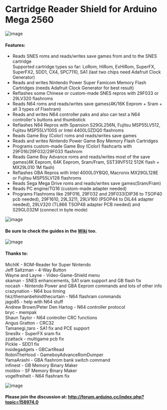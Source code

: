 # Cartridge Reader Shield for Arduino Mega 2560

![image](https://dl.dropboxusercontent.com/s/sfbfcb031cjlo1z/red.jpg?dl=1)   

#### Features:  
- Reads SNES roms and reads/writes save games from and to the SNES cartridge  
  Supported cartridge types so far: LoRom, HiRom, ExHiRom, SuperFX, SuperFX2, SDD1, CX4, SPC7110, SA1 (last two chips need Adafruit Clock Generator)  
- Reads and writes Nintendo Power Super Famicom Memory Flash Cartridges (needs Adafruit Clock Generator for best result)  
- Reflashes some Chinese or custom-made SNES repros with 29F033 or 29LV320 flashroms     
- Reads N64 roms and reads/writes save games(4K/16K Eeprom + Sram + all 3 types of Flashram)   
- Reads and writes N64 controller paks and also can test a N64 controller's buttons and thumbstick   
- Reflashes N64 Repros with Spansion S29GL256N, Fujitsu MSP55LV512, Fujitsu MSP55LV100S or Intel 4400L0ZDQ0 flashroms    
- Reads Game Boy (Color) roms and reads/writes save games   
- Reads and writes Nintendo Power Game Boy Memory Flash Cartridges   
- Programs custom-made Game Boy (Color) flashcarts with 29F016/29F032/29F033 flashrom   
- Reads Game Boy Advance roms and reads/writes most of the save games(4K Eeprom, 64K Eeprom, Sram/Fram, SST39VF512 512K flash + MX29L010 1M flash)  
- Reflashes GBA Repros with Intel 4000L0YBQ0, Macronix MX29GL128E or Fujitsu MSP55LV128 flashroms    
- Reads Sega Mega Drive roms and reads/writes save games(Sram/Fram)    
- Reads PC engine/TG16 (custom-made adapter needed)   
- Programs Flashroms like 29F016, 29F032 and 29F033(DIP36 to TSOP40 pcb needed), 29F1610, 29L3211, 29LV160 (PSOP44 to DIL44 adapter needed), 29LV320 (TL866 TSOP48 adapter PCB needed) and S29GL032M (connect in byte mode)   

![image](https://dl.dropboxusercontent.com/s/nc5lblrrf49sgxb/v17_slots.png?dl=1)   

#### Be sure to check the guides in the [Wiki](https://github.com/sanni/cartreader/wiki) too.

![image](https://dl.dropboxusercontent.com/s/ptswm9c7nhi6pa3/v17_back.png?dl=1)   

#### Thanks to:  
   MichlK - ROM-Reader for Super Nintendo    
   Jeff Saltzman - 4-Way Button    
   Wayne and Layne - Video-Game-Shield menu    
   skaman - SNES enhancements, SA1 sram support and GB flash fix    
   nocash - Nintendo Power and GBA Eeprom commands and lots of other info    
   crazynation - N64 bus timing     
   hkz/themanbehindthecurtain - N64 flashram commands    
   jago85 - help with N64 stuff    
   Andrew Brown/Peter Den Hartog - N64 controller protocol   
   bryc - mempak   
   Shaun Taylor - N64 controller CRC functions   
   Angus Gratton - CRC32   
   Tamanegi_taro - SA1 fix and PCE support   
   Snes9x - SuperFX sram fix    
   zzattack - multigame pcb fix   
   Pickle - SDD1 fix   
   insidegadgets - GBCartRead   
   RobinTheHood - GameboyAdvanceRomDumper   
   YamaArashi - GBA flashrom bank switch command   
   infinest - GB Memory Binary Maker   
   moldov - SF Memory Binary Maker   
   vogelfreiheit - N64 flashram fix    
     
   ![image](https://dl.dropboxusercontent.com/s/t0igdyghvagbrwq/v17_switches.png?dl=1)   

#### Please join the discussion at: http://forum.arduino.cc/index.php?topic=158974.0      
